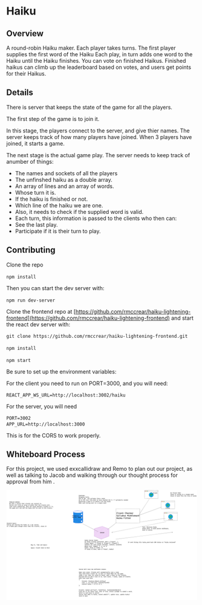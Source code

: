 # Haiku

## Overview

A round-robin Haiku maker. Each player takes turns. The first player supplies the first word of the Haiku Each play, in turn adds one word to the Haiku until the Haiku finishes. You can vote on finished Haikus. Finished haikus can climb up the leaderboard based on votes, and users get points for their Haikus.

## Details

There is server that keeps the state of the game for all the players.

The first step of the game is to join it.

In this stage, the players connect to the server, and give thier names. The server keeps track of how many players have joined. When 3 players have joined, it starts a game.

The next stage is the actual game play. The server needs to keep track of anumber of things:

* The names and sockets of all the players
* The unfinshed haiku as a double array.
* An array of lines and an array of words.
* Whose turn it is.
* If the haiku is finished or not.
* Which line of the haiku we are one.
* Also, it needs to check if the supplied word is valid.
* Each turn, this information is passed to the clients who then can:
* See the last play.
* Participate if it is their turn to play.

## Contributing

Clone the repo

`npm install`

Then you can start the dev server with:

`npm run dev-server`

Clone the frontend repo at [https://github.com/rmccrear/haiku-lightening-frontend](https://github.com/rmccrear/haiku-lightening-frontend) and start the react dev server with:

    git clone https://github.com/rmccrear/haiku-lightening-frontend.git
    
    npm install
    
    npm start

Be sure to set up the environment variables:

For the client you need to run on PORT=3000, and you will need:

    REACT_APP_WS_URL=http://localhost:3002/haiku

For the server, you will need 

    PORT=3002
    APP_URL=http://localhost:3000

This is for the CORS to work properly.

## Whiteboard Process

For this project, we used exxcallidraw and Remo to plan out our project, as well as talking to Jacob and walking through our thought process for approval from him .

![UMl](/images/UML.png)
